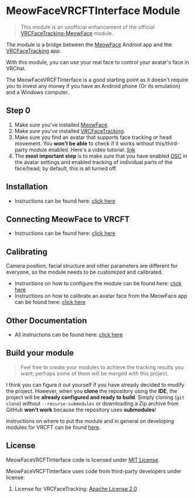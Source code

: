 # MeowFaceVRCFTInterface Module

> This module is an unofficial enhancement of the official [VRCFaceTracking-MeowFace](https://github.com/regzo2/VRCFaceTracking-MeowFace) module.

The module is a bridge between the [MeowFace](https://suvidriel.itch.io/meowface) Android app and the [VRCFaceTracking](https://docs.vrcft.io/) app.

With this module, you can use your real face to control your avatar's face in VRChat.

The MeowFaceVRCFTInterface is a good starting point as it doesn't require you to invest any money if you have an Android phone (Or its emulation) and a Windows computer.

## Step 0

1. Make sure you've installed [MeowFace](https://suvidriel.itch.io/meowface).
2. Make sure you've installed [VRCFaceTracking](https://docs.vrcft.io).
3. Make sure you find an avatar that supports face tracking or head movement. You **won't be able** to check if it works without this/third-party module enabled. Here's a video tutorial: [link](https://youtu.be/aitYy5H9YTM)
4. The **most important step** is to make sure that you have enabled [OSC](https://docs.vrcft.io/docs/intro/getting-started#3%EF%B8%8F-enable-osc-in-vrchat) in the avatar settings and enabled tracking of individual parts of the face/head; by default, this is all turned off.

## Installation

- Instructions can be found here: [click here](https://github.com/Jeka8833/MeowFaceVRCFTInterface/wiki/Install-Module)

## Connecting MeowFace to VRCFT

- Instructions can be found here: [click here](https://github.com/Jeka8833/MeowFaceVRCFTInterface/wiki/Connecting-MeowFace-to-VRCFT)

## Calibrating

Camera position, facial structure and other parameters are different for everyone, so the module needs to be customized and calibrated.

- Instructions on how to configure the module can be found here: [click here](https://github.com/Jeka8833/MeowFaceVRCFTInterface/wiki/Configuring-the-module)
- Instructions on how to calibrate an avatar face from the MeowFace app can be found here: [click here](https://github.com/Jeka8833/MeowFaceVRCFTInterface/wiki/Calibrate-From-the-MeowFace-App)
## Other Documentation

- All instructions can be found here: [click here](https://github.com/Jeka8833/MeowFaceVRCFTInterface/wiki)

## Build your module

> Feel free to create your modules to achieve the tracking results you want; perhaps some of them will be merged with this project.

I think you can figure it out yourself if you have already decided to modify the project. However, when you **clone** the repository using the **IDE**, the project will be **already configured and ready to build**.
Simply cloning (`git clone`) without `--recurse-submodules` or downloading a Zip archive from GitHub **won't work** because the repository uses **submodules**!

Instructions on where to put the module and in general on developing modules for VRCFT can be found [here](https://docs.vrcft.io/docs/vrcft-software/vrcft-sdk/tracking-module).

## License

MeowFaceVRCFTInterface code is licensed under [MIT License](https://github.com/Jeka8833/MeowFaceVRCFTInterface/blob/master/LICENSE).

MeowFaceVRCFTInterface uses code from third-party developers under license:
1. License for VRCFaceTracking: [Apache License 2.0](https://github.com/benaclejames/VRCFaceTracking/blob/master/LICENSE)
